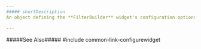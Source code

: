 ```yaml
---
##### shortDescription
An object defining the **FilterBuilder** widget's configuration options.

---
```

#####See Also#####
#include common-link-configurewidget